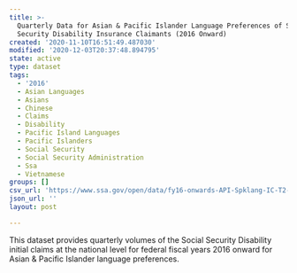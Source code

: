 ```yaml
---
title: >-
  Quarterly Data for Asian & Pacific Islander Language Preferences of Social
  Security Disability Insurance Claimants (2016 Onward)
created: '2020-11-10T16:51:49.487030'
modified: '2020-12-03T20:37:48.894795'
state: active
type: dataset
tags:
  - '2016'
  - Asian Languages
  - Asians
  - Chinese
  - Claims
  - Disability
  - Pacific Island Languages
  - Pacific Islanders
  - Social Security
  - Social Security Administration
  - Ssa
  - Vietnamese
groups: []
csv_url: 'https://www.ssa.gov/open/data/fy16-onwards-API-Spklang-IC-T2-Dib-Qtrly.csv'
json_url: ''
layout: post

---
```

This dataset provides quarterly volumes of the Social Security Disability initial claims at the national level for federal fiscal years 2016 onward for Asian & Pacific Islander language preferences.
